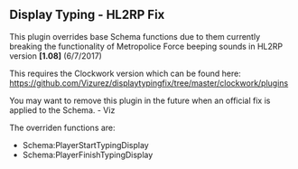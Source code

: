 ## Display Typing - **HL2RP Fix**

This plugin overrides base Schema functions due to them currently breaking the functionality 
of Metropolice Force beeping sounds in HL2RP version **[1.08]** (6/7/2017)

This requires the Clockwork version which can be found here:
https://github.com/Vizurez/displaytypingfix/tree/master/clockwork/plugins

You may want to remove this plugin in the future when an official fix is applied to the Schema. - Viz

The overriden functions are:
* Schema:PlayerStartTypingDisplay
* Schema:PlayerFinishTypingDisplay
